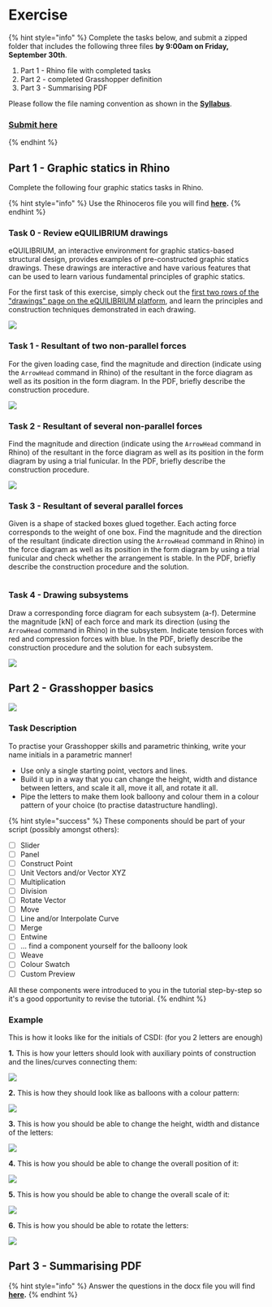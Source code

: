# Exercise

{% hint style="info" %}
Complete the tasks below, and submit a zipped folder that includes the following three files **by 9:00am on Friday, September 30th**.

1. Part 1 - Rhino file with completed tasks
2. Part 2 - completed Grasshopper definition
3. Part 3 - Summarising PDF

Please follow the file naming convention as shown in the [**Syllabus**](../../syllabus.md#submissions).

### [Submit here](https://polybox.ethz.ch/index.php/s/sYq8E48z8HC6ot5)
{% endhint %}

## Part 1 - Graphic statics in Rhino

Complete the following four graphic statics tasks in Rhino. &#x20;

{% hint style="info" %}
Use the Rhinoceros file you will find [**here**](./#files)**.**
{% endhint %}

### Task 0 - Review eQUILIBRIUM drawings

eQUILIBRIUM, an interactive environment for graphic statics-based structural design, provides examples of pre-constructed graphic statics drawings. These drawings are interactive and have various features that can be used to learn various fundamental principles of graphic statics.

For the first task of this exercise, simply check out the [first two rows of the "drawings" page on the eQUILIBRIUM platform](https://block.arch.ethz.ch/eq/drawing), and learn the principles and construction techniques demonstrated in each drawing.

![](<../../.gitbook/assets/image (209).png>)

### Task 1 - Resultant of two non-parallel forces

For the given loading case, find the magnitude and direction (indicate using the `ArrowHead` command in Rhino) of the resultant in the force diagram as well as its position in the form diagram. In the PDF, briefly describe the construction procedure.

![](<../../.gitbook/assets/image (197).png>)

### Task 2 - Resultant of several non-parallel forces

Find the magnitude and direction (indicate using the `ArrowHead` command in Rhino) of the resultant in the force diagram as well as its position in the form diagram by using a trial funicular. In the PDF, briefly describe the construction procedure.

![](<../../.gitbook/assets/image (240).png>)

### Task 3 - Resultant of several parallel forces

Given is a shape of stacked boxes glued together. Each acting force corresponds to the weight of one box. Find the magnitude and the direction of the resultant (indicate direction using the `ArrowHead` command in Rhino) in the force diagram as well as its position in the form diagram by using a trial funicular and check whether the arrangement is stable. In the PDF, briefly describe the construction procedure and the solution.

<figure><img src="../../.gitbook/assets/image (21).png" alt=""><figcaption></figcaption></figure>

### Task 4 - Drawing subsystems

Draw a corresponding force diagram for each subsystem (a-f). Determine the magnitude \[kN] of each force and mark its direction (using the `ArrowHead` command in Rhino) in the subsystem. Indicate tension forces with red and compression forces with blue. In the PDF, briefly describe the construction procedure and the solution for each subsystem.

![](<../../.gitbook/assets/image (131).png>)

## Part 2 - Grasshopper basics

![](../../.gitbook/assets/csd1\_ex1\_balloons.png)

### Task Description

To practise your Grasshopper skills and parametric thinking, write your name initials in a parametric manner!

* Use only a single starting point, vectors and lines.
* Build it up in a way that you can change the height, width and distance between letters, and scale it all, move it all, and rotate it all.
* Pipe the letters to make them look balloony and colour them in a colour pattern of your choice (to practise datastructure handling).

{% hint style="success" %}
These components should be part of your script (possibly amongst others):

* [ ] Slider
* [ ] Panel
* [ ] Construct Point
* [ ] Unit Vectors and/or Vector XYZ
* [ ] Multiplication
* [ ] Division
* [ ] Rotate Vector
* [ ] Move
* [ ] Line and/or Interpolate Curve
* [ ] Merge
* [ ] Entwine
* [ ] ... find a component yourself for the balloony look
* [ ] Weave
* [ ] Colour Swatch
* [ ] Custom Preview

All these components were introduced to you in the tutorial step-by-step so it's a good opportunity to revise the tutorial.
{% endhint %}

### Example

This is how it looks like for the initials of CSDI: (for you 2 letters are enough)

**1.** This is how your letters should look with auxiliary points of construction and the lines/curves connecting them:

![](../../.gitbook/assets/csd1\_ex1\_points-curves.png)

**2.** This is how they should look like as balloons with a colour pattern:

![](<../../.gitbook/assets/csd1\_ex1\_balloons (1).png>)

**3.** This is how you should be able to change the height, width and distance of the letters:

![](../../.gitbook/assets/csd1\_ex1\_height-width-distance.gif)

**4.** This is how you should be able to change the overall position of it:

![](../../.gitbook/assets/csd1\_ex1\_position.gif)

**5.** This is how you should be able to change the overall scale of it:

![](../../.gitbook/assets/csd1\_ex1\_scaling.gif)

**6.** This is how you should be able to rotate the letters:

![](<../../.gitbook/assets/csd1\_ex1\_rotate (1).gif>)

## Part 3 - Summarising PDF

{% hint style="info" %}
Answer the questions in the docx file you will find [**here**](./#files)**.**
{% endhint %}

&#x20;

